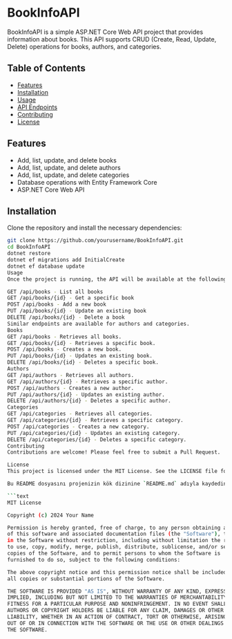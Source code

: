 # BookInfoAPI

BookInfoAPI is a simple ASP.NET Core Web API project that provides information about books. This API supports CRUD (Create, Read, Update, Delete) operations for books, authors, and categories.

## Table of Contents

- [Features](#features)
- [Installation](#installation)
- [Usage](#usage)
- [API Endpoints](#api-endpoints)
- [Contributing](#contributing)
- [License](#license)

## Features

- Add, list, update, and delete books
- Add, list, update, and delete authors
- Add, list, update, and delete categories
- Database operations with Entity Framework Core
- ASP.NET Core Web API

## Installation

Clone the repository and install the necessary dependencies:

```sh
git clone https://github.com/yourusername/BookInfoAPI.git
cd BookInfoAPI
dotnet restore
dotnet ef migrations add InitialCreate
dotnet ef database update
Usage
Once the project is running, the API will be available at the following endpoints:

GET /api/books - List all books
GET /api/books/{id} - Get a specific book
POST /api/books - Add a new book
PUT /api/books/{id} - Update an existing book
DELETE /api/books/{id} - Delete a book
Similar endpoints are available for authors and categories.
Books
GET /api/books - Retrieves all books.
GET /api/books/{id} - Retrieves a specific book.
POST /api/books - Creates a new book.
PUT /api/books/{id} - Updates an existing book.
DELETE /api/books/{id} - Deletes a specific book.
Authors
GET /api/authors - Retrieves all authors.
GET /api/authors/{id} - Retrieves a specific author.
POST /api/authors - Creates a new author.
PUT /api/authors/{id} - Updates an existing author.
DELETE /api/authors/{id} - Deletes a specific author.
Categories
GET /api/categories - Retrieves all categories.
GET /api/categories/{id} - Retrieves a specific category.
POST /api/categories - Creates a new category.
PUT /api/categories/{id} - Updates an existing category.
DELETE /api/categories/{id} - Deletes a specific category.
Contributing
Contributions are welcome! Please feel free to submit a Pull Request.

License
This project is licensed under the MIT License. See the LICENSE file for details.

Bu README dosyasını projenizin kök dizinine `README.md` adıyla kaydedin. MIT lisansını eklemek için de `LICENSE` adlı bir dosya oluşturup aşağıdaki metni ekleyin:

```text
MIT License

Copyright (c) 2024 Your Name

Permission is hereby granted, free of charge, to any person obtaining a copy
of this software and associated documentation files (the "Software"), to deal
in the Software without restriction, including without limitation the rights
to use, copy, modify, merge, publish, distribute, sublicense, and/or sell
copies of the Software, and to permit persons to whom the Software is
furnished to do so, subject to the following conditions:

The above copyright notice and this permission notice shall be included in
all copies or substantial portions of the Software.

THE SOFTWARE IS PROVIDED "AS IS", WITHOUT WARRANTY OF ANY KIND, EXPRESS OR
IMPLIED, INCLUDING BUT NOT LIMITED TO THE WARRANTIES OF MERCHANTABILITY,
FITNESS FOR A PARTICULAR PURPOSE AND NONINFRINGEMENT. IN NO EVENT SHALL THE
AUTHORS OR COPYRIGHT HOLDERS BE LIABLE FOR ANY CLAIM, DAMAGES OR OTHER
LIABILITY, WHETHER IN AN ACTION OF CONTRACT, TORT OR OTHERWISE, ARISING FROM,
OUT OF OR IN CONNECTION WITH THE SOFTWARE OR THE USE OR OTHER DEALINGS IN
THE SOFTWARE.

